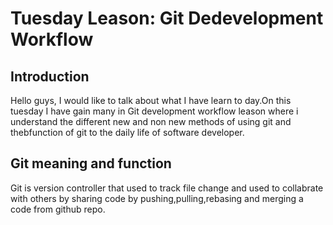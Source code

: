 
# Tuesday Leason: Git Dedevelopment Workflow

## Introduction
Hello guys, I would like to talk about what I have learn to day.On this tuesday I have gain many in Git development workflow leason where i understand the different new and non new methods of using git and thebfunction of git to the daily life of software developer.

 ## Git meaning and function
 Git is version controller that used to track file change and used to collabrate with others by sharing code by pushing,pulling,rebasing and merging a code from github repo.